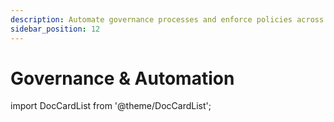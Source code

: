 ```yaml
---
description: Automate governance processes and enforce policies across your Microsoft 365 environment.
sidebar_position: 12
---
```


# Governance & Automation

import DocCardList from '@theme/DocCardList';

<DocCardList />